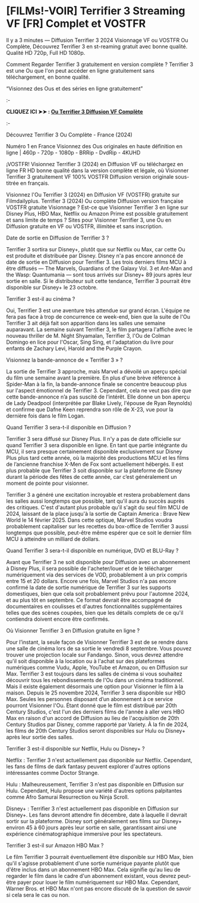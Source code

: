 # [FILMs!-VOIR] Terrifier 3 Streaming VF [FR] Complet et VOSTFR
Il y a 3 minutes — Diffusion Terrifier 3 2024 Visionnage VF ou VOSTFR Ou Complète, Découvrez Terrifier 3 en st-reaming gratuit avec bonne qualité. Qualité HD 720p, Full HD 1080p.

Comment Regarder Terrifier 3 gratuitement en version complète ? Terrifier 3 est une Ou que l'on peut accéder en ligne gratuitement sans téléchargement, en bonne qualité.

“Visionnez des Ous et des séries en ligne gratuitement”

:-

**CLIQUEZ ICI ➤➤ : [Ou Terrifier 3 Diffusion VF Complète](https://t.co/ddMOZw1Kv4)**

:-

Découvrez Terrifier 3 Ou Complète - France (2024)

Numéro 1 en France Visionnez des Ous originales en haute définition en ligne | 460p - 720p - 1080p - BRRip - DvdRip - 4KUHD

¡VOSTFR! Visionnez Terrifier 3 (2024) en Diffusion VF ou téléchargez en ligne FR HD bonne qualité dans la version complète et légale, où Visionner Terrifier 3 gratuitement VF 100% VOSTFR Diffusion version originale sous-titrée en français.

Visionnez l'Ou Terrifier 3 (2024) en Diffusion VF (VOSTFR) gratuite sur Filmdailyplus. Terrifier 3 (2024) Ou complète Diffusion version française VOSTFR gratuite Visionnage ? Est-ce que Visionner Terrifier 3 en ligne sur Disney Plus, HBO Max, Netflix ou Amazon Prime est possible gratuitement et sans limite de temps ? Sites pour Visionner Terrifier 3, une Ou en Diffusion gratuite en VF ou VOSTFR, illimitée et sans inscription.

Date de sortie en Diffusion de Terrifier 3 ?

Terrifier 3 sortira sur Disney+, plutôt que sur Netflix ou Max, car cette Ou est produite et distribuée par Disney. Disney n'a pas encore annoncé de date de sortie en Diffusion pour Terrifier 3. Les trois derniers films MCU à être diffusés — The Marvels, Guardians of the Galaxy Vol. 3 et Ant-Man and the Wasp: Quantumania — sont tous arrivés sur Disney+ 89 jours après leur sortie en salle. Si le distributeur suit cette tendance, Terrifier 3 pourrait être disponible sur Disney+ le 23 octobre.

Terrifier 3 est-il au cinéma ?

Oui, Terrifier 3 est une aventure très attendue sur grand écran. L'équipe ne fera pas face à trop de concurrence ce week-end, bien que la suite de l'Ou Terrifier 3 ait déjà fait son apparition dans les salles une semaine auparavant. La semaine suivant Terrifier 3, le film partagera l'affiche avec le nouveau thriller de M. Night Shyamalan, Terrifier 3, l'Ou de Colman Domingo en lice pour l'Oscar, Sing Sing, et l'adaptation du livre pour enfants de Zachary Levi, Harold and the Purple Crayon.

Visionnez la bande-annonce de « Terrifier 3 » ?

La sortie de Terrifier 3 approche, mais Marvel a dévoilé un aperçu spécial du film une semaine avant la première. En plus d'une brève référence à Spider-Man à la fin, la bande-annonce finale se concentre beaucoup plus sur l'aspect émotionnel de Terrifier 3. Cependant, cela ne veut pas dire que cette bande-annonce n’a pas suscité de l’intérêt. Elle donne un bon aperçu de Lady Deadpool (interprétée par Blake Lively, l'épouse de Ryan Reynolds) et confirme que Dafne Keen reprendra son rôle de X-23, vue pour la dernière fois dans le film Logan.

Quand Terrifier 3 sera-t-il disponible en Diffusion ?

Terrifier 3 sera diffusé sur Disney Plus. Il n'y a pas de date officielle sur quand Terrifier 3 sera disponible en ligne. En tant que partie intégrante du MCU, il sera presque certainement disponible exclusivement sur Disney Plus plus tard cette année, où la majorité des productions MCU et les films de l’ancienne franchise X-Men de Fox sont actuellement hébergés. Il est plus probable que Terrifier 3 soit disponible sur la plateforme de Disney durant la période des fêtes de cette année, car c’est généralement un moment de pointe pour visionner.

Terrifier 3 a généré une excitation incroyable et restera probablement dans les salles aussi longtemps que possible, tant qu'il aura du succès auprès des critiques. C'est d'autant plus probable qu'il s'agit du seul film MCU de 2024, laissant de la place jusqu'à la sortie de Captain America : Brave New World le 14 février 2025. Dans cette optique, Marvel Studios voudra probablement capitaliser sur les recettes du box-office de Terrifier 3 aussi longtemps que possible, peut-être même espérer que ce soit le dernier film MCU à atteindre un milliard de dollars.

Quand Terrifier 3 sera-t-il disponible en numérique, DVD et BLU-Ray ?

Avant que Terrifier 3 ne soit disponible pour Diffusion avec un abonnement à Disney Plus, il sera possible de l'acheter/louer et de le télécharger numériquement via des services de VOD, probablement à un prix compris entre 15 et 20 dollars. Encore une fois, Marvel Studios n'a pas encore confirmé la date de sortie numérique de Terrifier 3 sur les supports domestiques, bien que cela soit probablement prévu pour l'automne 2024, et au plus tôt en septembre. Ce format devrait être accompagné de documentaires en coulisses et d'autres fonctionnalités supplémentaires telles que des scènes coupées, bien que les détails complets de ce qu'il contiendra doivent encore être confirmés.

Où Visionner Terrifier 3 en Diffusion gratuite en ligne ?

Pour l’instant, la seule façon de Visionner Terrifier 3 est de se rendre dans une salle de cinéma lors de sa sortie le vendredi 8 septembre. Vous pouvez trouver une projection locale sur Fandango. Sinon, vous devrez attendre qu'il soit disponible à la location ou à l'achat sur des plateformes numériques comme Vudu, Apple, YouTube et Amazon, ou en Diffusion sur Max. Terrifier 3 est toujours dans les salles de cinéma si vous souhaitez découvrir tous les rebondissements de l'Ou dans un cinéma traditionnel. Mais il existe également désormais une option pour Visionner le film à la maison. Depuis le 25 novembre 2024, Terrifier 3 sera disponible sur HBO Max. Seules les personnes disposant d’un abonnement à ce service pourront Visionner l'Ou. Étant donné que le film est distribué par 20th Century Studios, c'est l'un des derniers films de l'année à aller vers HBO Max en raison d'un accord de Diffusion au lieu de l'acquisition de 20th Century Studios par Disney, comme rapporté par Variety. À la fin de 2024, les films de 20th Century Studios seront disponibles sur Hulu ou Disney+ après leur sortie des salles.

Terrifier 3 est-il disponible sur Netflix, Hulu ou Disney+ ?

Netflix : Terrifier 3 n'est actuellement pas disponible sur Netflix. Cependant, les fans de films de dark fantasy peuvent explorer d'autres options intéressantes comme Doctor Strange.

Hulu : Malheureusement, Terrifier 3 n'est pas disponible en Diffusion sur Hulu. Cependant, Hulu propose une variété d'autres options palpitantes comme Afro Samurai Resurrection ou Ninja Scroll.

Disney+ : Terrifier 3 n'est actuellement pas disponible en Diffusion sur Disney+. Les fans devront attendre fin décembre, date à laquelle il devrait sortir sur la plateforme. Disney sort généralement ses films sur Disney+ environ 45 à 60 jours après leur sortie en salle, garantissant ainsi une expérience cinématographique immersive pour les spectateurs.

Terrifier 3 est-il sur Amazon HBO Max ?

Le film Terrifier 3 pourrait éventuellement être disponible sur HBO Max, bien qu'il s'agisse probablement d'une sortie numérique payante plutôt que d'être inclus dans un abonnement HBO Max. Cela signifie qu'au lieu de regarder le film dans le cadre d'un abonnement existant, vous devrez peut-être payer pour louer le film numériquement sur HBO Max. Cependant, Warner Bros. et HBO Max n'ont pas encore discuté de la question de savoir si cela sera le cas ou non.


